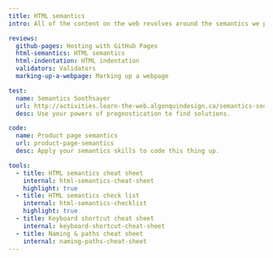 ```yaml
---
title: HTML semantics
intro: All of the content on the web revolves around the semantics we present in our HTML. They’re important to help people and robots understand our content whether they’re using their eyeballs, a screen reader, or a search ranking algorithm.

reviews:
  github-pages: Hosting with GitHub Pages
  html-semantics: HTML semantics
  html-indentation: HTML indentation
  validators: Validators
  marking-up-a-webpage: Marking up a webpage

test:
  name: Semantics Soothsayer
  url: http://activities.learn-the-web.algonquindesign.ca/semantics-soothsayer/
  desc: Use your powers of prognostication to find solutions.

code:
  name: Product page semantics
  url: product-page-semantics
  desc: Apply your semantics skills to code this thing up.

tools:
  - title: HTML semantics cheat sheet
    internal: html-semantics-cheat-sheet
    highlight: true
  - title: HTML semantics check list
    internal: html-semantics-checklist
    highlight: true
  - title: Keyboard shortcut cheat sheet
    internal: keyboard-shortcut-cheat-sheet
  - title: Naming & paths cheat sheet
    internal: naming-paths-cheat-sheet
---
```


